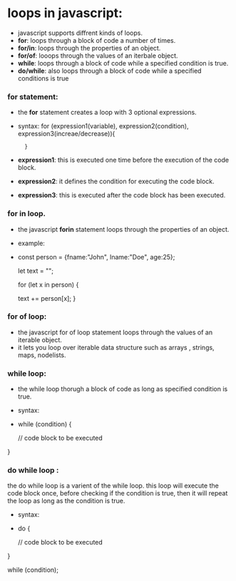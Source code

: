 # loops in javascript:

- javascript supports diffrent kinds of loops.
- **for**: loops through a block of code a number of times.
- **for/in**: loops through the properties of an object.
- **for/of**: looops through the values of an iterbale object.
- **while**: loops through a block of code while a specified condition is true.
- **do/while**: also loops through a block of code while a specified conditions is true


### for statement:
- the **for** statement creates a loop with 3 optional expressions.

- syntax:
        for (expression1(variable), expression2(condition), expression3(increae/decrease)){

        }

- **expression1**: this is executed one time before the execution of the code block.
- **expression2**: it defines the condition for executing the code block.
- **expression3**: this is executed after the code block has been executed.

### for in loop.
- the javascript **forin** statement loops through the properties of an object.
- example:
- const person = {fname:"John", lname:"Doe", age:25};

  let text = "";

  for (let x in person) {

  text += person[x];
}

### for of loop:
- the javascript for of loop statement loops through the values of an iterable object.
- it lets you loop over iterable data structure such as arrays , strings, maps, nodelists.


### while loop:
- the while loop thorugh a block of code as long as specified condition is true.
- syntax:
- while (condition) {

  // code block to be executed

}
### do while loop :
the do while loop is a varient of the while loop. this loop will execute the code block once, before checking if the condition is true, then it will repeat the loop as long as the condition is true.
- syntax:
- do {

  // code block to be executed

}

while (condition);









 


  
